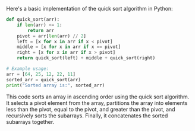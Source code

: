 Here's a basic implementation of the quick sort algorithm in Python:

```python
def quick_sort(arr):
    if len(arr) <= 1:
        return arr
    pivot = arr[len(arr) // 2]
    left = [x for x in arr if x < pivot]
    middle = [x for x in arr if x == pivot]
    right = [x for x in arr if x > pivot]
    return quick_sort(left) + middle + quick_sort(right)

# Example usage:
arr = [64, 25, 12, 22, 11]
sorted_arr = quick_sort(arr)
print("Sorted array is:", sorted_arr)
```

This code sorts an array in ascending order using the quick sort algorithm. It selects a pivot element from the array, partitions the array into elements less than the pivot, equal to the pivot, and greater than the pivot, and recursively sorts the subarrays. Finally, it concatenates the sorted subarrays together.